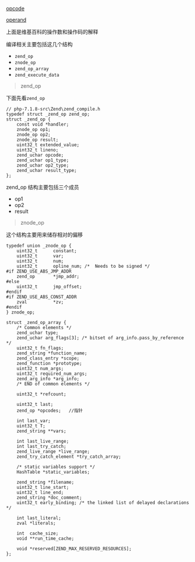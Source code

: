 [opcode](https://en.wikipedia.org/wiki/Opcode)

[operand](https://en.wikipedia.org/wiki/Operand)

上面是维基百科的操作数和操作码的解释

编译相关主要包括这几个结构
- `zend_op`
- `znode_op`
- `zend_op_array`
- `zend_execute_data`

> zend_op

下面先看`zend_op`

```
// php-7.1.8-src\Zend\zend_compile.h
typedef struct _zend_op zend_op;
struct _zend_op {
	const void *handler;
	znode_op op1;
	znode_op op2;
	znode_op result;
	uint32_t extended_value;
	uint32_t lineno;
	zend_uchar opcode;
	zend_uchar op1_type;
	zend_uchar op2_type;
	zend_uchar result_type;
};
```
zend_op 结构主要包括三个成员
- op1 
- op2
- result

> znode_op

这个结构主要用来储存相对的偏移
```
typedef union _znode_op {
	uint32_t      constant;
	uint32_t      var;
	uint32_t      num;
	uint32_t      opline_num; /*  Needs to be signed */
#if ZEND_USE_ABS_JMP_ADDR
	zend_op       *jmp_addr;
#else
	uint32_t      jmp_offset;
#endif
#if ZEND_USE_ABS_CONST_ADDR
	zval          *zv;
#endif
} znode_op;
```

```
struct _zend_op_array {
	/* Common elements */
	zend_uchar type;
	zend_uchar arg_flags[3]; /* bitset of arg_info.pass_by_reference */
	uint32_t fn_flags;
	zend_string *function_name;
	zend_class_entry *scope;
	zend_function *prototype;
	uint32_t num_args;
	uint32_t required_num_args;
	zend_arg_info *arg_info;
	/* END of common elements */

	uint32_t *refcount;

	uint32_t last;
	zend_op *opcodes;   //指针

	int last_var;
	uint32_t T;
	zend_string **vars;

	int last_live_range;
	int last_try_catch;
	zend_live_range *live_range;
	zend_try_catch_element *try_catch_array;

	/* static variables support */
	HashTable *static_variables;

	zend_string *filename;
	uint32_t line_start;
	uint32_t line_end;
	zend_string *doc_comment;
	uint32_t early_binding; /* the linked list of delayed declarations */

	int last_literal;
	zval *literals;

	int  cache_size;
	void **run_time_cache;

	void *reserved[ZEND_MAX_RESERVED_RESOURCES];
};
```


